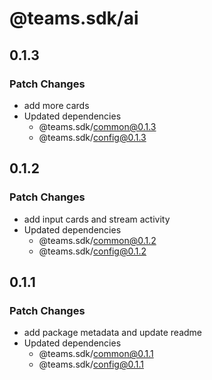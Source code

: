 # @teams.sdk/ai

## 0.1.3

### Patch Changes

-   add more cards
-   Updated dependencies
    -   @teams.sdk/common@0.1.3
    -   @teams.sdk/config@0.1.3

## 0.1.2

### Patch Changes

-   add input cards and stream activity
-   Updated dependencies
    -   @teams.sdk/common@0.1.2
    -   @teams.sdk/config@0.1.2

## 0.1.1

### Patch Changes

-   add package metadata and update readme
-   Updated dependencies
    -   @teams.sdk/common@0.1.1
    -   @teams.sdk/config@0.1.1
